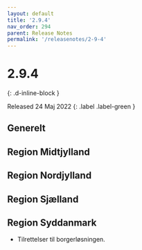 ```yaml
---
layout: default
title: '2.9.4'
nav_order: 294
parent: Release Notes
permalink: '/releasenotes/2-9-4'
---
```


# 2.9.4
{: .d-inline-block }

Released 24 Maj 2022
{: .label .label-green }

## Generelt

## Region Midtjylland

## Region Nordjylland

## Region Sjælland

## Region Syddanmark
- Tilrettelser til borgerløsningen.
